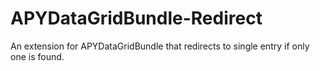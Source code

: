 APYDataGridBundle-Redirect
==========================

An extension for APYDataGridBundle that redirects to single entry if only one is found.
